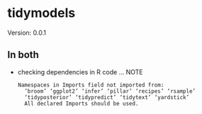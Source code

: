 # tidymodels

Version: 0.0.1

## In both

*   checking dependencies in R code ... NOTE
    ```
    Namespaces in Imports field not imported from:
      ‘broom’ ‘ggplot2’ ‘infer’ ‘pillar’ ‘recipes’ ‘rsample’
      ‘tidyposterior’ ‘tidypredict’ ‘tidytext’ ‘yardstick’
      All declared Imports should be used.
    ```

